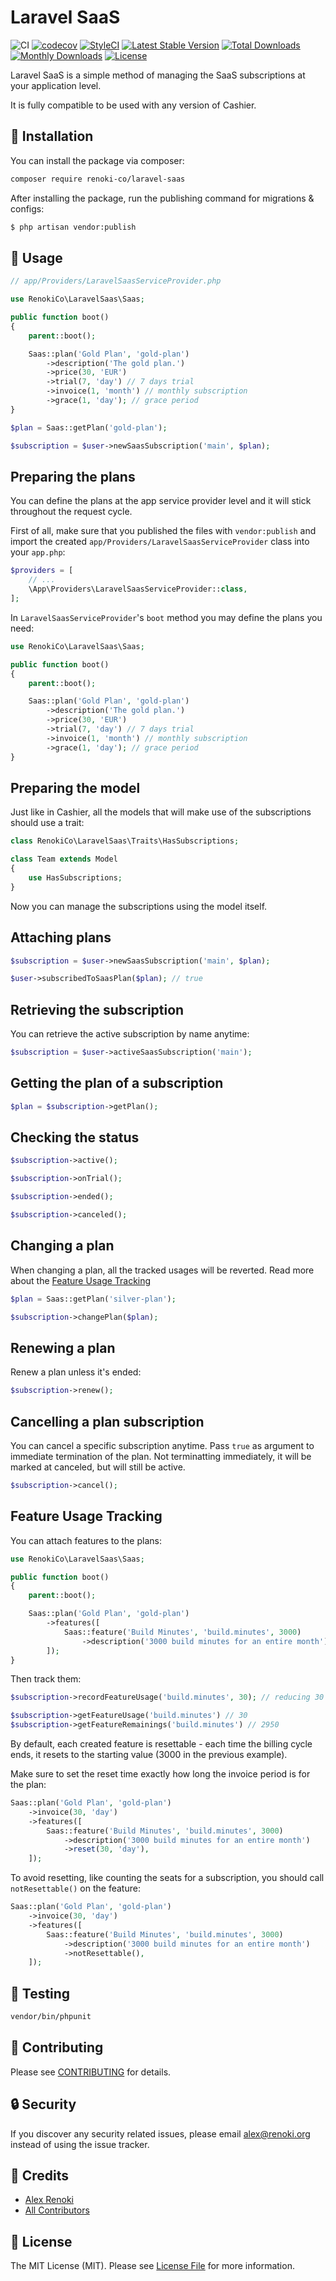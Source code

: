 Laravel SaaS
============

![CI](https://github.com/renoki-co/laravel-saas/workflows/CI/badge.svg?branch=master)
[![codecov](https://codecov.io/gh/renoki-co/laravel-saas/branch/master/graph/badge.svg)](https://codecov.io/gh/renoki-co/laravel-saas/branch/master)
[![StyleCI](https://github.styleci.io/repos/277109456/shield?branch=master)](https://github.styleci.io/repos/277109456)
[![Latest Stable Version](https://poser.pugx.org/renoki-co/laravel-saas/v/stable)](https://packagist.org/packages/renoki-co/laravel-saas)
[![Total Downloads](https://poser.pugx.org/renoki-co/laravel-saas/downloads)](https://packagist.org/packages/renoki-co/laravel-saas)
[![Monthly Downloads](https://poser.pugx.org/renoki-co/laravel-saas/d/monthly)](https://packagist.org/packages/renoki-co/laravel-saas)
[![License](https://poser.pugx.org/renoki-co/laravel-saas/license)](https://packagist.org/packages/renoki-co/laravel-saas)

Laravel SaaS is a simple method of managing the SaaS subscriptions at your application level.

It is fully compatible to be used with any version of Cashier.

## 🚀 Installation

You can install the package via composer:

```bash
composer require renoki-co/laravel-saas
```

After installing the package, run the publishing command for migrations & configs:

```bash
$ php artisan vendor:publish
```

## 🙌 Usage

``` php
// app/Providers/LaravelSaasServiceProvider.php

use RenokiCo\LaravelSaas\Saas;

public function boot()
{
    parent::boot();

    Saas::plan('Gold Plan', 'gold-plan')
        ->description('The gold plan.')
        ->price(30, 'EUR')
        ->trial(7, 'day') // 7 days trial
        ->invoice(1, 'month') // monthly subscription
        ->grace(1, 'day'); // grace period
}
```

```php
$plan = Saas::getPlan('gold-plan');

$subscription = $user->newSaasSubscription('main', $plan);
```

## Preparing the plans

You can define the plans at the app service provider level and it will stick throughout the request cycle.

First of all, make sure that you published the files with `vendor:publish` and import the created `app/Providers/LaravelSaasServiceProvider` class into your `app.php`:

```php
$providers = [
    // ...
    \App\Providers\LaravelSaasServiceProvider::class,
];
```

In `LaravelSaasServiceProvider`'s `boot` method you may define the plans you need:

```php
use RenokiCo\LaravelSaas\Saas;

public function boot()
{
    parent::boot();

    Saas::plan('Gold Plan', 'gold-plan')
        ->description('The gold plan.')
        ->price(30, 'EUR')
        ->trial(7, 'day') // 7 days trial
        ->invoice(1, 'month') // monthly subscription
        ->grace(1, 'day'); // grace period
}
```

## Preparing the model

Just like in Cashier, all the models that will make use of the subscriptions should use a trait:

```php
class RenokiCo\LaravelSaas\Traits\HasSubscriptions;

class Team extends Model
{
    use HasSubscriptions;
}
```

Now you can manage the subscriptions using the model itself.

## Attaching plans

```php
$subscription = $user->newSaasSubscription('main', $plan);

$user->subscribedToSaasPlan($plan); // true
```

## Retrieving the subscription

You can retrieve the active subscription by name anytime:

```php
$subscription = $user->activeSaasSubscription('main');
```

## Getting the plan of a subscription

```php
$plan = $subscription->getPlan();
```

## Checking the status

```php
$subscription->active();

$subscription->onTrial();

$subscription->ended();

$subscription->canceled();
```

## Changing a plan

When changing a plan, all the tracked usages will be reverted. Read more about the [Feature Usage Tracking](#feature-usage-tracking)

```php
$plan = Saas::getPlan('silver-plan');

$subscription->changePlan($plan);
```

## Renewing a plan

Renew a plan unless it's ended:

```php
$subscription->renew();
```

## Cancelling a plan subscription

You can cancel a specific subscription anytime. Pass `true` as argument to immediate termination of the plan. Not terminatting immediately, it will be marked at canceled, but will still be active.

```php
$subscription->cancel();
```

## Feature Usage Tracking

You can attach features to the plans:

```php
use RenokiCo\LaravelSaas\Saas;

public function boot()
{
    parent::boot();

    Saas::plan('Gold Plan', 'gold-plan')
        ->features([
            Saas::feature('Build Minutes', 'build.minutes', 3000)
                ->description('3000 build minutes for an entire month'),
        ]);
}
```

Then track them:

```php
$subscription->recordFeatureUsage('build.minutes', 30); // reducing 30 mins

$subscription->getFeatureUsage('build.minutes') // 30
$subscription->getFeatureRemainings('build.minutes') // 2950
```

By default, each created feature is resettable - each time the billing cycle ends, it resets to the starting value (3000 in the previous example).

Make sure to set the reset time exactly how long the invoice period is for the plan:

```php
Saas::plan('Gold Plan', 'gold-plan')
    ->invoice(30, 'day')
    ->features([
        Saas::feature('Build Minutes', 'build.minutes', 3000)
            ->description('3000 build minutes for an entire month')
            ->reset(30, 'day'),
    ]);
```

To avoid resetting, like counting the seats for a subscription, you should call `notResettable()` on the feature:

```php
Saas::plan('Gold Plan', 'gold-plan')
    ->invoice(30, 'day')
    ->features([
        Saas::feature('Build Minutes', 'build.minutes', 3000)
            ->description('3000 build minutes for an entire month')
            ->notResettable(),
    ]);
```

## 🐛 Testing

``` bash
vendor/bin/phpunit
```

## 🤝 Contributing

Please see [CONTRIBUTING](CONTRIBUTING.md) for details.

## 🔒  Security

If you discover any security related issues, please email alex@renoki.org instead of using the issue tracker.

## 🎉 Credits

- [Alex Renoki](https://github.com/rennokki)
- [All Contributors](../../contributors)

## 📄 License

The MIT License (MIT). Please see [License File](LICENSE) for more information.
